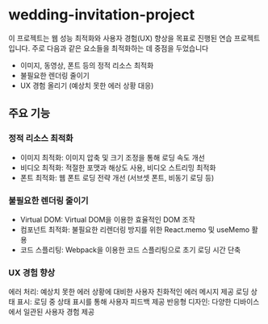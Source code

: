 # wedding-invitation-project
이 프로젝트는 웹 성능 최적화와 사용자 경험(UX) 향상을 목표로 진행된 연습 프로젝트입니다. 주로 다음과 같은 요소들을 최적화하는 데 중점을 두었습니다

- 이미지, 동영상, 폰트 등의 정적 리소스 최적화
- 불필요한 렌더링 줄이기
- UX 경험 올리기 (예상치 못한 에러 상황 대응)

## 주요 기능
### 정적 리소스 최적화
- 이미지 최적화: 이미지 압축 및 크기 조정을 통해 로딩 속도 개선
- 비디오 최적화: 적절한 포맷과 해상도 사용, 비디오 스트리밍 최적화
- 폰트 최적화: 웹 폰트 로딩 전략 개선 (서브셋 폰트, 비동기 로딩 등)

### 불필요한 렌더링 줄이기
- Virtual DOM: Virtual DOM을 이용한 효율적인 DOM 조작
- 컴포넌트 최적화: 불필요한 리렌더링 방지를 위한 React.memo 및 useMemo 활용
- 코드 스플리팅: Webpack을 이용한 코드 스플리팅으로 초기 로딩 시간 단축

### UX 경험 향상
에러 처리: 예상치 못한 에러 상황에 대비한 사용자 친화적인 에러 메시지 제공
로딩 상태 표시: 로딩 중 상태 표시를 통해 사용자 피드백 제공
반응형 디자인: 다양한 디바이스에서 일관된 사용자 경험 제공
